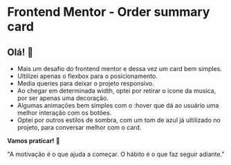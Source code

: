 # Frontend Mentor - Order summary card

## Olá! 👋
- Mais um desafio do frontend mentor e dessa vez um card bem simples.
- Ultilizei apenas o flexbox para o posicionamento.
- Media queries para deixar o projeto responsivo.
- Ao chegar em determinada width, optei por retirar o icone da musica, por ser apenas uma decoração.
- Algumas animações bem simples com o :hover que dá ao usuário uma melhor interação com os botões.
- Optei por outros estilos de sombra, com um tom de azul já ultilizado no projeto, para conversar melhor com o card.

**Vamos praticar!** 🚀

"A motivação é o que ajuda a começar. O hábito é o que faz seguir adiante."




